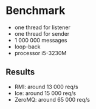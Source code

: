 Benchmark
=========
- one thread for listener
- one thread for sender
- 1 000 000 messages
- loop-back
- processor i5-3230M

Results
-------
- RMI: around 13 000 req/s
- Ice: around 15 000 req/s
- ZeroMQ: around 65 000 req/s


